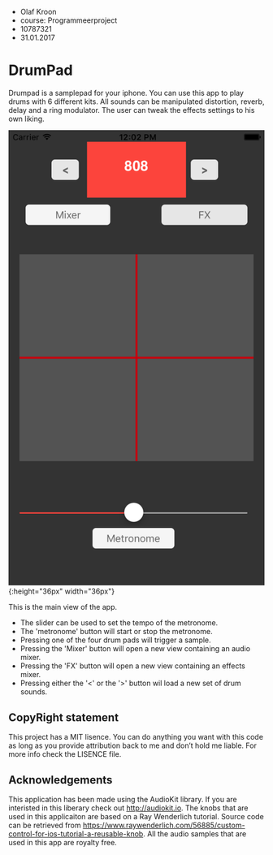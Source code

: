 - Olaf Kroon
- course: Programmeerproject
- 10787321
- 31.01.2017


# DrumPad

Drumpad is a samplepad for your iphone. You can use this app to play drums with 6 different kits. All sounds can be manipulated distortion, reverb, delay and a ring modulator. The user can tweak the effects settings to his own liking. 

![](doc/DrumPad.png){:height="36px" width="36px"}

This is the main view of the app. 
- The slider can be used to set the tempo of the metronome.
- The 'metronome' button will start or stop the metronome.
- Pressing one of the four drum pads will trigger a sample.
- Pressing the 'Mixer' button will open a new view containing an audio mixer.
- Pressing the 'FX' button will open a new view containing an effects mixer.
- Pressing either the '<' or the '>' button wil load a new set of drum sounds.

## CopyRight statement
This project has a MIT lisence. You can do anything you want with this code as long as you provide attribution back to me and don’t hold me liable. For more info check the LISENCE file.

## Acknowledgements

This application has been made using the AudioKit library. If you are interisted in this liberary check out http://audiokit.io. The knobs that are used in this applicaiton are based on a Ray Wenderlich tutorial. Source code can be retrieved from https://www.raywenderlich.com/56885/custom-control-for-ios-tutorial-a-reusable-knob. All the audio samples that are used in this app are royalty free.




